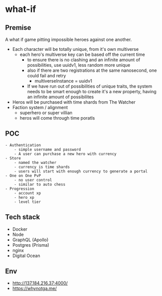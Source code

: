 # what-if

## Premise
A what if game pitting impossible heroes against one another.

- Each character will be totally unique, from it's own multiverse
    - each hero's multiverse key can be based off the current time
        - to ensure there is no clashing and an infinite amount of possibilities, 
            use uuidv1, less random more unique 
        - also if there are two registrations at the same nanosecond, one could fail and retry 
            - multiverseInstance = uuidv1
        - If we have run out of possibilities of unique traits, the system needs
            to be smart enough to create it's a new property, having an infinite amount
            of possibilites 
- Heros will be purchased with time shards from The Watcher
- Faction system / alignment
    - superhero or super villian
    - heros will come through time poratls

## POC
    - Authentication
        - simple username and password
        - A user can purchase a new hero with currency
    - Store
        - named the watcher
        - currency is time shards 
        - users will start with enough currency to generate a portal
    - One on One PvP
        - no user control
        - similar to auto chess
    - Progression   
        - account xp
        - hero xp
        - level tier

## Tech stack

- Docker
- Node
- GraphQL (Apollo)
- Postgres (Prisma)
- nginx
- Digital Ocean

## Env
- http://137.184.216.37:4000/
- https://whynotga.me/